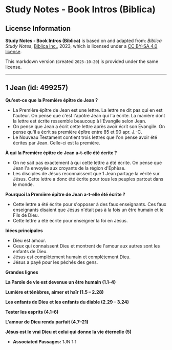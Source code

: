 # Study Notes - Book Intros (Biblica)

## License Information

**Study Notes - Book Intros (Biblica)** is based on and adapted from: _Biblica Study Notes_, [Biblica Inc.](https://www.biblica.com/), 2023, which is licensed under a [CC BY-SA 4.0 license](https://creativecommons.org/licenses/by-sa/4.0/legalcode.en).

This markdown version (created `2025-10-20`) is provided under the same license.



--------------------------------

## 1 Jean (id: 499257)

**Qu'est\-ce que la Première épître de Jean ?**

* La Première épître de Jean est une lettre. La lettre ne dit pas qui en est l'auteur. On pense que c'est l'apôtre Jean qui l'a écrite. La manière dont la lettre est écrite ressemble beaucoup à l'Évangile selon Jean.
* On pense que Jean a écrit cette lettre après avoir écrit son Évangile. On pense qu'il a écrit sa première épître entre 85 et 90 apr. J.\-C.
* Le Nouveau Testament contient trois lettres que l'on pense avoir été écrites par Jean. Celle\-ci est la première.

**À qui la Première épître de** **Jean a\-t\-elle été écrite ?**

* On ne sait pas exactement à qui cette lettre a été écrite. On pense que Jean l'a envoyée aux croyants de la région d'Éphèse.
* Les disciples de Jésus reconnaissent que 1 Jean partage la vérité sur Jésus. Cette lettre a donc été écrite pour tous les peuples partout dans le monde.

**Pourquoi la Première épître de Jean a\-t\-elle été écrite ?**

* Cette lettre a été écrite pour s'opposer à des faux enseignants. Ces faux enseignants disaient que Jésus n'était pas à la fois un être humain et le Fils de Dieu.
* Cette lettre a été écrite pour enseigner la foi en Jésus.

**Idées principales**

* Dieu est amour.
* Ceux qui connaissent Dieu et montrent de l'amour aux autres sont les enfants de Dieu.
* Jésus est complètement humain et complètement Dieu.
* Jésus a payé pour les péchés des gens.

**Grandes lignes**

**La Parole de vie est devenue un être humain (1\.1–4\)**

**Lumière et ténèbres, aimer et haïr (1\.5 – 2\.28\)**

**Les enfants de Dieu et les enfants du diable (2\.29 – 3\.24\)**

**Tester les esprits (4\.1–6\)**

**L'amour de Dieu rendu parfait (4\.7–21\)**

**Jésus est le vrai Dieu et celui qui donne la vie éternelle (5\)**

* **Associated Passages:** 1JN 1:1

